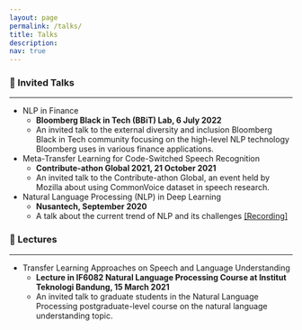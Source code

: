 ```yaml
---
layout: page
permalink: /talks/
title: Talks
description: 
nav: true
---
```


<h3>🎤 Invited Talks</h3>
<hr/>
<ul>
<li>NLP in Finance
    <ul>
        <li><b>Bloomberg Black in Tech (BBiT) Lab, 6 July 2022</b></li>
        <li>An invited talk to the external diversity and inclusion Bloomberg Black in Tech community focusing on the high-level NLP technology Bloomberg uses in various finance applications.</li>
    </ul>
</li>
<li>Meta-Transfer Learning for Code-Switched Speech Recognition
    <ul>
        <li><b>Contribute-athon Global 2021, 21 October 2021</b></li>
        <li>An invited talk to the Contribute-athon Global, an event held by Mozilla about using CommonVoice dataset in speech research.</li>
    </ul>
</li>
<li>Natural Language Processing (NLP) in Deep Learning
    <ul>
        <li><b>Nusantech, September 2020</b></li>
        <li>A talk about the current trend of NLP and its challenges <a href="https://youtu.be/uPj7IC4JE1U">[Recording]</a></li>
    </ul>
</li>
</ul>

<h3>🏫 Lectures</h3>
<hr/>
<ul>
<li>Transfer Learning Approaches on Speech and Language Understanding
    <ul>
        <li><b>Lecture in IF6082 Natural Language Processing Course at Institut Teknologi Bandung, 15 March 2021</b></li>
        <li>An invited talk to graduate students in the Natural Language Processing postgraduate-level course on the natural language understanding topic.</li>
    </ul>
</li>
</ul>












